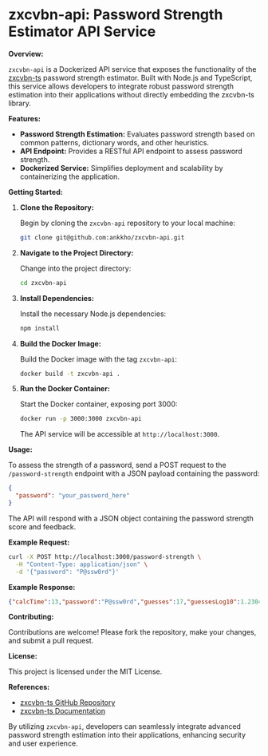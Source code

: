 # zxcvbn-api: Password Strength Estimator API Service

**Overview:**

`zxcvbn-api` is a Dockerized API service that exposes the functionality of the [zxcvbn-ts](https://zxcvbn-ts.github.io/zxcvbn/) password strength estimator. Built with Node.js and TypeScript, this service allows developers to integrate robust password strength estimation into their applications without directly embedding the zxcvbn-ts library.

**Features:**

- **Password Strength Estimation:** Evaluates password strength based on common patterns, dictionary words, and other heuristics.
- **API Endpoint:** Provides a RESTful API endpoint to assess password strength.
- **Dockerized Service:** Simplifies deployment and scalability by containerizing the application.

**Getting Started:**

1. **Clone the Repository:**

   Begin by cloning the `zxcvbn-api` repository to your local machine:

   ```sh
   git clone git@github.com:ankkho/zxcvbn-api.git
   ```

2. **Navigate to the Project Directory:**

   Change into the project directory:

   ```sh
   cd zxcvbn-api
   ```

3. **Install Dependencies:**

   Install the necessary Node.js dependencies:

   ```sh
   npm install
   ```

4. **Build the Docker Image:**

   Build the Docker image with the tag `zxcvbn-api`:

   ```sh
   docker build -t zxcvbn-api .
   ```

5. **Run the Docker Container:**

   Start the Docker container, exposing port 3000:

   ```sh
   docker run -p 3000:3000 zxcvbn-api
   ```

   The API service will be accessible at `http://localhost:3000`.

**Usage:**

To assess the strength of a password, send a POST request to the `/password-strength` endpoint with a JSON payload containing the password:

```json
{
  "password": "your_password_here"
}
```

The API will respond with a JSON object containing the password strength score and feedback.

**Example Request:**

```sh
curl -X POST http://localhost:3000/password-strength \
  -H "Content-Type: application/json" \
  -d '{"password": "P@ssw0rd"}'
```

**Example Response:**

```json
{"calcTime":13,"password":"P@ssw0rd","guesses":17,"guessesLog10":1.2304489213782739,"sequence":[{"pattern":"dictionary","i":0,"j":7,"token":"P@ssw0rd","matchedWord":"password","rank":2,"dictionaryName":"passwords","reversed":false,"l33t":true,"subs":[{"letter":"a","substitution":"@"},{"letter":"o","substitution":"0"}],"subDisplay":"@ -> a, 0 -> o","baseGuesses":2,"uppercaseVariations":2,"l33tVariations":4,"guesses":16,"guessesLog10":1.2041199826559246}],"crackTimesSeconds":{"onlineThrottling100PerHour":612,"onlineNoThrottling10PerSecond":1.7,"offlineSlowHashing1e4PerSecond":0.0017,"offlineFastHashing1e10PerSecond":1.7e-9},"crackTimesDisplay":{"onlineThrottling100PerHour":"10 minutes","onlineNoThrottling10PerSecond":"2 seconds","offlineSlowHashing1e4PerSecond":"less than a second","offlineFastHashing1e10PerSecond":"less than a second"},"score":0,"feedback":{"warning":"This is similar to a commonly used password.","suggestions":["Add more words that are less common.","Capitalize more than the first letter.","Avoid predictable letter substitutions like '@' for 'a'."]}}
```

**Contributing:**

Contributions are welcome! Please fork the repository, make your changes, and submit a pull request.

**License:**

This project is licensed under the MIT License.

**References:**

- [zxcvbn-ts GitHub Repository](https://github.com/zxcvbn-ts/zxcvbn)
- [zxcvbn-ts Documentation](https://zxcvbn-ts.github.io/zxcvbn/)

By utilizing `zxcvbn-api`, developers can seamlessly integrate advanced password strength estimation into their applications, enhancing security and user experience.
